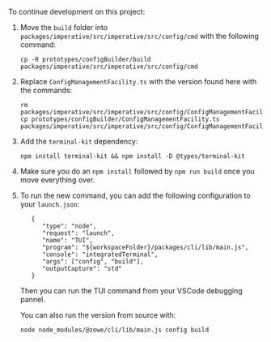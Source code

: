 To continue development on this project:

1. Move the `build` folder into
   `packages/imperative/src/imperative/src/config/cmd`
   with the following command:

   ```
   cp -R prototypes/configBuilder/build packages/imperative/src/imperative/src/config/cmd
   ```

2. Replace `ConfigManagementFacility.ts` with the version found here with the commands:

   ```
   rm packages/imperative/src/imperative/src/config/ConfigManagementFacility.ts
   cp prototypes/configBuilder/ConfigManagementFacility.ts packages/imperative/src/imperative/src/config/ConfigManagementFacility.ts
   ```

3. Add the `terminal-kit` dependency:

   ```
   npm install terminal-kit && npm install -D @types/terminal-kit
   ```

4. Make sure you do an `npm install` followed by `npm run build` once you move everything over.

5. To run the new command, you can add the following configuration to your `launch.json`:

   ```
      {
         "type": "node",
         "request": "launch",
         "name": "TUI",
         "program": "${workspaceFolder}/packages/cli/lib/main.js",
         "console": "integratedTerminal",
         "args": ["config", "build"],
         "outputCapture": "std"
      }
   ```

   Then you can run the TUI command from your VSCode debugging pannel.

   You can also run the version from source with:

   ```
   node node_modules/@zowe/cli/lib/main.js config build
   ```
